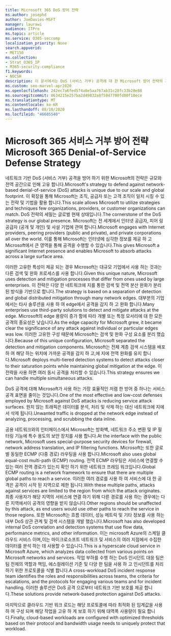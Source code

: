 ```yaml
---
title: Microsoft 365 DoS 방어 전략
ms.author: josephd
author: JoeDavies-MSFT
manager: laurawi
audience: ITPro
ms.topic: article
ms.service: O365-seccomp
localization_priority: None
search.appverid:
- MET150
ms.collection:
- Strat_O365_IP
- M365-security-compliance
f1.keywords:
- NOCSH
description: 이 문서에서는 DoS (서비스 거부) 공격에 대 한 Microsoft 방어 전략의 개요를 확인할 수 있습니다.
ms.custom: seo-marvel-apr2020
ms.openlocfilehash: 242ec7a6fed574a0e5aa767ab31c28fc33b28e88
ms.sourcegitcommit: 8634215e257ba2d49832a8f5947700fd00f18ece
ms.translationtype: MT
ms.contentlocale: ko-KR
ms.lasthandoff: 08/10/2020
ms.locfileid: "46605540"
---
```

# <a name="microsoft-365-denial-of-service-defense-strategy"></a><span data-ttu-id="f1862-103">Microsoft 365 서비스 거부 방어 전략</span><span class="sxs-lookup"><span data-stu-id="f1862-103">Microsoft 365 Denial-of-Service Defense Strategy</span></span>

<span data-ttu-id="f1862-104">네트워크 기반 DoS (서비스 거부) 공격을 방어 하기 위한 Microsoft의 전략은 규모와 전역 공간으로 인해 고유 합니다.</span><span class="sxs-lookup"><span data-stu-id="f1862-104">Microsoft's strategy to defend against network-based denial-of-service (DoS) attacks is unique due to our scale and global footprint.</span></span> <span data-ttu-id="f1862-105">이 확장을 통해 Microsoft는 조직, 공급자 또는 고객 조직이 일치 시킬 수 있는 전략 및 기법을 활용 합니다.</span><span class="sxs-lookup"><span data-stu-id="f1862-105">This scale allows Microsoft to utilize strategies and techniques few organizations, providers, or customer organizations can match.</span></span> <span data-ttu-id="f1862-106">DoS 전략의 세밀는 글로벌 현재 상태입니다.</span><span class="sxs-lookup"><span data-stu-id="f1862-106">The cornerstone of the DoS strategy is our global presence.</span></span> <span data-ttu-id="f1862-107">Microsoft는 전 세계에서 인터넷 공급자, 피어 링 공급자 (공개 및 개인) 및 사설 기업에 관여 합니다.</span><span class="sxs-lookup"><span data-stu-id="f1862-107">Microsoft engages with Internet providers, peering providers (public and private), and private corporations all over the world.</span></span> <span data-ttu-id="f1862-108">이를 통해 Microsoft는 인터넷에 심각한 정보를 제공 하 고 Microsoft에서 큰 영역을 통해 공격을 수행할 수 있습니다.</span><span class="sxs-lookup"><span data-stu-id="f1862-108">This gives Microsoft a significant Internet presence and enables Microsoft to absorb attacks across a large surface area.</span></span>

<span data-ttu-id="f1862-109">이러한 고유한 특성이 제공 되는 경우 Microsoft는 대규모 기업에서 사용 하는 것과는 다른 검색 및 완화 프로세스를 사용 합니다.</span><span class="sxs-lookup"><span data-stu-id="f1862-109">Given this unique nature, Microsoft uses detection and mitigation processes that differ from ones used by large enterprises.</span></span> <span data-ttu-id="f1862-110">이 전략은 다양 한 네트워크에 지를 통한 검색 및 전역 분산 완화가 분리 된 방식을 기반으로 합니다.</span><span class="sxs-lookup"><span data-stu-id="f1862-110">The strategy is based on a separation of detection and global distributed mitigation through many network edges.</span></span> <span data-ttu-id="f1862-111">대부분의 기업에서는 타사 솔루션을 사용 하 여 edge에서 공격을 감지 하 고 완화 합니다.</span><span class="sxs-lookup"><span data-stu-id="f1862-111">Many enterprises use third-party solutions to detect and mitigate attacks at the edge.</span></span> <span data-ttu-id="f1862-112">Microsoft의 edge 용량이 증가 함에 따라 개별 또는 특정 모서리에 대 한 모든 공격의 중요성은 낮습니다.</span><span class="sxs-lookup"><span data-stu-id="f1862-112">As the edge capacity for Microsoft grew, it became clear the significance of any attack against individual or particular edges was low.</span></span> <span data-ttu-id="f1862-113">이러한 고유한 구성 때문에 Microsoft는 검색 및 완화 구성 요소를 분리 했습니다.</span><span class="sxs-lookup"><span data-stu-id="f1862-113">Because of this unique configuration, Microsoft separated the detection and mitigation components.</span></span> <span data-ttu-id="f1862-114">Microsoft는 전체 계층 검색 시스템을 배포 하 여 해당 하는 위치에 가까운 공격을 감지 하 고,에 지에 전역 완화를 유지 합니다.</span><span class="sxs-lookup"><span data-stu-id="f1862-114">Microsoft deploys multi-tiered detection systems to detect attacks closer to their saturation points while maintaining global mitigation at the edge.</span></span> <span data-ttu-id="f1862-115">이 전략을 사용 하면 여러 동시 공격을 처리할 수 있습니다.</span><span class="sxs-lookup"><span data-stu-id="f1862-115">This strategy ensures we can handle multiple simultaneous attacks.</span></span>

<span data-ttu-id="f1862-116">DoS 공격에 대해 Microsoft가 사용 하는 가장 효율적인 저렴 한 방어 중 하나는 서비스 공격 표면을 줄이는 것입니다.</span><span class="sxs-lookup"><span data-stu-id="f1862-116">One of the most effective and low-cost defenses employed by Microsoft against DoS attacks is reducing service attack surfaces.</span></span> <span data-ttu-id="f1862-117">원치 않는 트래픽은 데이터를 분석, 처리 및 삭제 하는 대신 네트워크에 지에서 삭제 됩니다.</span><span class="sxs-lookup"><span data-stu-id="f1862-117">Unwanted traffic is dropped at the network edge instead of analyzing, processing, and scrubbing the data inline.</span></span>

<span data-ttu-id="f1862-118">공용 네트워크와의 인터페이스에서 Microsoft는 방화벽, 네트워크 주소 변환 및 IP 필터링 기능에 특수 용도의 보안 장치를 사용 합니다.</span><span class="sxs-lookup"><span data-stu-id="f1862-118">At the interface with the public network, Microsoft uses special-purpose security devices for firewall, network address translation, and IP filtering functions.</span></span> <span data-ttu-id="f1862-119">Microsoft는 또한 글로벌 동일한 ECMP (다중 경로) 라우팅을 사용 합니다.</span><span class="sxs-lookup"><span data-stu-id="f1862-119">Microsoft also uses global equal-cost multi-path (ECMP) routing.</span></span> <span data-ttu-id="f1862-120">전역 ECMP 라우팅은 서비스에 연결할 수 있는 여러 전역 경로가 있는지 확인 하기 위한 네트워크 프레임 워크입니다.</span><span class="sxs-lookup"><span data-stu-id="f1862-120">Global ECMP routing is a network framework to ensure that there are multiple global paths to reach a service.</span></span> <span data-ttu-id="f1862-121">이러한 여러 경로를 사용 하 여 서비스에 대 한 공격은 공격이 시작 된 지역으로 제한 됩니다.</span><span class="sxs-lookup"><span data-stu-id="f1862-121">With these multiple paths, attacks against services are limited to the region from which the attack originates.</span></span> <span data-ttu-id="f1862-122">최종 사용자가 해당 지역의 서비스에 연결 하기 위해 다른 경로를 사용 하는 경우에는 다른 지역에서이 공격의 영향을 받지 않습니다.</span><span class="sxs-lookup"><span data-stu-id="f1862-122">Other regions should be unaffected by this attack, as end users would use other paths to reach the service in those regions.</span></span> <span data-ttu-id="f1862-123">또한 Microsoft는 흐름 데이터, 성능 메트릭 및 기타 정보를 사용 하는 내부 DoS 상관 관계 및 검색 시스템을 개발 했습니다.</span><span class="sxs-lookup"><span data-stu-id="f1862-123">Microsoft has also developed internal DoS correlation and detection systems that use flow data, performance metrics, and other information.</span></span> <span data-ttu-id="f1862-124">이는 microsoft Azure의 스케일 클라우드 서비스 이며,이는 마이크로소프트 네트워크 및 서비스의 여러 지점에서 수집한 데이터를 분석 하는 데 사용할 수 있습니다.</span><span class="sxs-lookup"><span data-stu-id="f1862-124">This is a hyperscale cloud service in Microsoft Azure, which analyzes data collected from various points on Microsoft networks and services.</span></span> <span data-ttu-id="f1862-125">작업 부하를 수행 하는 DoS 인시던트 대응 팀은 팀 전체의 역할과 책임, 에스컬레이션 기준 및 다양 한 팀을 사용 하 고 인시던트를 처리 하기 위한 프로토콜을 식별 합니다.</span><span class="sxs-lookup"><span data-stu-id="f1862-125">A cross-workload DoS incident response team identifies the roles and responsibilities across teams, the criteria for escalations, and the protocols for engaging various teams and for incident handling.</span></span> <span data-ttu-id="f1862-126">이러한 솔루션은 DoS 공격 으로부터 네트워크 기반 보호를 제공 합니다.</span><span class="sxs-lookup"><span data-stu-id="f1862-126">These solutions provide network-based protection against DoS attacks.</span></span>

<span data-ttu-id="f1862-127">마지막으로 클라우드 기반 워크 로드는 해당 프로토콜에 따라 최적화 된 임계값을 사용 하 여 구성 되며 해당 작업을 고유 하 게 보호 하기 위해 대역폭 사용량이 필요 합니다.</span><span class="sxs-lookup"><span data-stu-id="f1862-127">Finally, cloud-based workloads are configured with optimized thresholds based on their protocol and bandwidth usage needs to uniquely protect that workload.</span></span>
